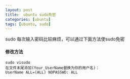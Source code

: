 ```yaml
---
layout: post
title:  ubuntu sudo免密
categories: [ubuntu]
tags: [ubuntu, sudo]
---
```


sudo 每次输入密码比较麻烦，可以通过下面方法使sudo免密
#### 修改方法
```
sudo visudo
在文件末尾添加(Your_UserName替换为你的用户名)：
UserName ALL=(ALL) NOPASSWD: ALL
```